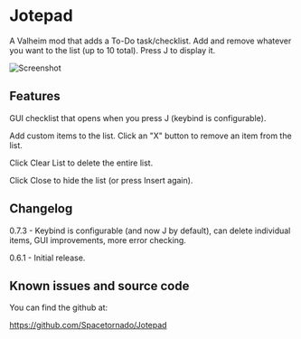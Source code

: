 ﻿# Jotepad

A Valheim mod that adds a To-Do task/checklist. Add and remove whatever you want to the list (up to 10 total). Press J to display it.

![Screenshot](http://tonays.com/i/jotepadscreen1.png "Jotepad Screenshot")

## Features

GUI checklist that opens when you press J (keybind is configurable).

Add custom items to the list. Click an "X" button to remove an item from the list.

Click Clear List to delete the entire list.

Click Close to hide the list (or press Insert again).


## Changelog

0.7.3 - Keybind is configurable (and now J by default), can delete individual items, GUI improvements, more error checking.

0.6.1 - Initial release.


## Known issues and source code

You can find the github at:

https://github.com/Spacetornado/Jotepad
